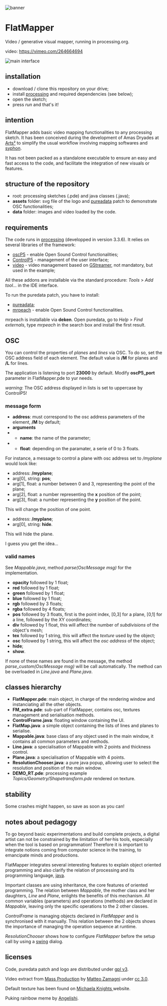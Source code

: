 ![banner](http://polymorph.cool/wp-content/uploads/2018/04/logo-banner-900x250.png)

# FlatMapper
Video / generative visual mapper, running in processing.org.

video: https://vimeo.com/264664694

![main interface](http://polymorph.cool/wp-content/uploads/2018/04/flatmapper-fullscreen.png)

## installation

* download / clone this repository on your drive;
* install [processing](http://processing.org) and required dependencies (see below);
* open the sketch;
* press *run* and that's it!

## intention

FlatMapper adds basic video mapping functionalities to any processing sketch. It has been conceived during the development of Amas Dryades at [Arts²](http://www.artsaucarre.be/) to simplify the usual workflow involving mapping softwares and [syphon](http://www.syphon.v002.info/).

It has not been packed as a standalone executable to ensure an easy and fast access to the code, and facilitate the integration of new visuals or features.

## structure of the repository

* root: processing sketches (.pde) and java classes (.java);
* **assets** folder: svg file of the logo and [pureadata](http://puredata.info/) patch to demonstrate OSC functionalities;
* **data** folder: images and video loaded by the code.

## requirements

The code runs in [processing](http://processing.org) (developped in version 3.3.6). It relies on several libraries of the framework:

* [oscP5](http://www.sojamo.de/libraries/oscP5/) - enable Open Sound Control functionalities;
* [ControlP5](http://www.sojamo.de/libraries/controlP5/) - management of the user interface;
* [video](https://processing.org/reference/libraries/video/index.html) - video management based on [GStreamer](https://gstreamer.freedesktop.org/), not mandatory, but used in the example;

All these addons are installable via the standard procedure: *Tools* > *Add tool...* in the IDE interface.

To run the puredata patch, you have to install:

* [pureadata](http://puredata.info/);
* [mrpeach](https://github.com/reduzent/pd-mrpeach) - enable Open Sound Control functionalities.

mrpeach is installable via **deken**. Open puredata, go to *Help* > *Find externals*, type *mrpeach* in the search box and install the first result.

## OSC

You can control the properties of *planes* and *lines* via OSC. To do so, set the OSC address field of each element. The default value is **/M** for planes and **/L** for lines.

The application is listening to port **23000** by default. Modify **oscP5_port** parameter in FlatMapper.pde to yur needs.

*warning*: The OSC address displayed in lists is set to uppercase by ControlP5!

### message form

* **address**: must correspond to the osc address parameters of the element, **/M** by default;
* **arguments**
* * **name**: the name of the parameter;
* * **float**: depending on the paramater, a serie of 0 to 3 floats.

For instance, a message to control a plane with osc address set to */myplane* would look like:

* address: **/myplane**;
* arg[0], string: **pos**;
* arg[1], float: a number between 0 and 3, representing the point of the plane;
* arg[2], float: a number representing the **x** position of the point;
* arg[3], float: a number representing the **y** position of the point.

This will change the position of one point.

* address: **/myplane**;
* arg[0], string: **hide**.

This will hide the plane.

I guess you get the idea...

### valid names

See *Mappable.java*, method *parse(OscMessage msg)* for the implementation.

* **opacity** followed by 1 float;
* **red** followed by 1 float;
* **green** followed by 1 float;
* **blue** followed by 1 float;
* **rgb** followed by 3 floats;
* **rgba** followed by 4 floats;
* **pos** followed by 3 floats, first is the point index, [0,3] for a plane, [0,1] for a line, followed by the XY coordinates;
* **div** followed by 1 float, this will affect the number of *subdivisions* of the object's mesh;
* **tex** followed by 1 string, this will affect the *texture* used by the object;
* **osc** followed by 1 string, this will affect the *osc address* of the object;
* **hide**;
* **show**.

If none of these names are found in the message, the method *parse_custom(OscMessage msg)* will be call automatically. The method can be overloaded in *Line.java* and *Plane.java*.

## classes hierarchy

* **FlatMapper.pde**: main object, in charge of the rendering window and instanciating all the other objects.
* **FM_extra.pde**: sub-part of FlatMapper, contains osc, textures management and serialisation methods.
* **ControlFrame.java**: floating window containing the UI.
* **FlatMap.java**: a simple object containing the lists of lines and planes to serialise.
* **Mappable.java**: base class of any object used in the main window, it contains all common parameters and methods.
* **Line.java**: a specialisation of Mappable with 2 points and thickness control.
* **Plane.java**: a specialisation of Mappable with 4 points.
* **ResolutionChooser.java**: a pure java popup, allowing user to select the resolution and position of the main window.
* **DEMO_RT.pde**: processing example *Topics/Geometry/Shapetransform.pde* rendered on  texture.

## stability

Some crashes might happen, so save as soon as you can!

## notes about pedagogy

To go beyond basic experimentations and build complete projects, a digital artist can not be constrained by the limitation of her·his tools, especially when the tool is based on programmation! Therefore it is important to integrate notions coming from computer science in the training, to emancipate minds and productions.

FlatMapper integrates several interesting features to explain object oriented programming and also clarify the relation of processing and its programming language, [java](https://en.wikipedia.org/wiki/Java_(programming_language)).

Important classes are using inheritance, the core features of oriented programming. The relation between *Mappable*, the mother class and her daughters, *Line* and *Plane*, enlights the benefits of this mechanism. All common variables (parameters) and operations (methods) are declared in *Mappable*, leaving only the specific operations to the 2 other classes.

*ControlFrame* is managing objects declared in *FlatMapper* and is synchronised with it manually. This relation between the 2 objects shows the importance of managing the operation sequence at runtime.

*ResolutionChooser* shows how to configure *FlatMapper* before the setup call by using a [swing](https://en.wikipedia.org/wiki/Swing_(Java)) dialog.

## licenses

Code, puredata patch and logo are distributed under [gpl v3](https://www.gnu.org/licenses/agpl-3.0.en.html).

Video extract from [Mass Production](https://vimeo.com/143615010) by [Matteo Zamagni](https://vimeo.com/matteozamagni) under [cc 3.0](https://creativecommons.org/licenses/by/3.0/).

Default texture has been found on [Michaela Knights ](http://michaelagamesartba1b.blogspot.be/2015/12/ba1b-consists-of-3-project-briefs-which.html) website.

Puking rainbow meme by [Angelishi](http://knowyourmeme.com/photos/1175959-puking-rainbows).